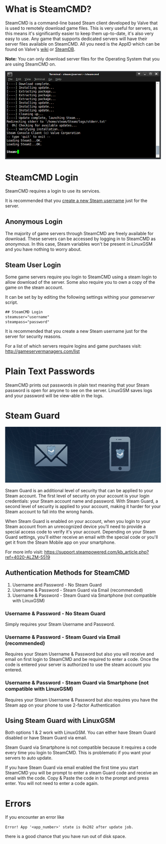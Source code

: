# What is SteamCMD?

SteamCMD is a command-line based Steam client developed by Valve that is used to remotely download game files.
This is very useful for servers, as this means it's significantly easier to keep them up-to-date, it's also very easy to use. Any game that supports dedicated servers will have their server files available on SteamCMD. All you need is the AppID which can be found on Valve's [wiki](https://developer.valvesoftware.com/wiki/Dedicated_Servers_List) or [SteamDB](https://steamdb.info/search/?a=app&q=server).

**Note:** You can only download server files for the Operating System that you are using SteamCMD on.

![SteamCMD Terminal](images/steamcmd/steamcmd.png)

# SteamCMD Login
SteamCMD requires a login to use its services.

It is recommended that you [create a new Steam username](https://store.steampowered.com/login/) just for the server.

## Anonymous Login

The majority of game servers through SteamCMD are freely available for download. These servers can be accessed by logging in to SteamCMD as _anonymous_. In this case, Steam variables won't be present in LinuxGSM and you have nothing to worry about. 

## Steam User Login

Some game servers require you login to SteamCMD using a steam login to allow download of the server. Some also require you to own a copy of the game on the steam account.

It can be set by by editing the following settings withing your _gameserver_ script.

```
## SteamCMD Login
steamuser="username"
steampass="password"
```

It is recommended that you create a new Steam username just for the server for security reasons.

For a list of which servers require logins and game purchases visit: http://gameservermanagers.com/list
# Plain Text Passwords
SteamCMD prints out passwords in plain text meaning that your Steam password is open for anyone to see on the server. LinuxGSM saves logs and your password will be view-able in the logs.

# Steam Guard
![Steam Guard](images/steamcmd/steamguard.jpg)

Steam Guard is an additional level of security that can be applied to your Steam account. The first level of security on your account is your login credentials: your Steam account name and password. With Steam Guard, a second level of security is applied to your account, making it harder for your Steam account to fall into the wrong hands.

When Steam Guard is enabled on your account, when you login to your Steam account from an unrecognized device you'll need to provide a special access code to verify it's your account. Depending on your Steam Guard settings, you'll either receive an email with the special code or you'll get it from the Steam Mobile app on your smartphone.

For more info visit: https://support.steampowered.com/kb_article.php?ref=4020-ALZM-5519

## Authentication Methods for SteamCMD

1. Username and Password - No Steam Guard
2. Username & Password - Steam Guard via Email (recommended)
3. Username & Password - Steam Guard via Smartphone (not compatible with LinuxGSM)

### Username & Password - No Steam Guard

Simply requires your Steam Username and Password.

### Username & Password - Steam Guard via Email (recommended)

Requires your Steam Username & Password but also you will receive and email on first login to SteamCMD and be required to enter a code. Once the code is entered your server is authorized to use the steam account you entered.

### Username & Password - Steam Guard via Smartphone (not compatible with LinuxGSM)

Requires your Steam Username & Password but also requires you have the Steam app on your phone to use 2-factor Authentication

## Using Steam Guard with LinuxGSM

Both options 1 & 2 work with LinuxGSM. You can either have Steam Guard disabled or have Steam Guard via email.

Steam Guard via Smartphone is not compatible because it requires a code every time you login to SteamCMD. This is problematic if you want your servers to auto update.

If you have Steam Guard via email enabled the first time you start SteamCMD you will be prompt to enter a steam Guard code and receive an email with the code. Copy & Paste the code in to the prompt and press enter. You will not need to enter a code again.

# Errors

If you encounter an error like  
    
```Error! App '<app_number>' state is 0x202 after update job.```   
   
there is a good chance that you have run out of disk space. 